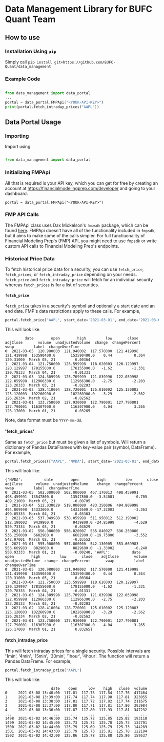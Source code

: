 # Data Management Library for BUFC Quant Team

## How to use 
### Installation Using `pip`
Simply call `pip install git+https://github.com/BUFC-Quant/data_management`

### Example Code
 ```python

 from data_management import data_portal
 ...
 portal = data_portal.FMPApi("<YOUR-API-KEY>")
 print(portal.fetch_intraday_prices("AAPL"))
 
 ```

## Data Portal Usage
### Importing
Import using 
 ```python

 from data_management import data_portal
 ```

 ### Initializing FMPApi 
 All that is required is your API key, which you can get for free by creating an account at https://financialmodelingprep.com/developer and going to your dashboard. 
 ```
 portal = data_portal.FMPApi("<YOUR-API-KEY>")
 ```

 ### FMP API Calls 
 The FMPApi class uses Dax Mickelson's `fmpsdk` package, which can be found [here](https://github.com/daxm/fmpsdk). FMPApi doesn't have all of the functionality included in `fmpsdk`, but it aims to make some of the calls simpler. For full functiuonality of Financial Modeling Prep's (FMP) API, you might need to use `fmpsdk` or write custom API calls to Financial Modeling Prep's endpoints. 

### Historical Price Data
To fetch historical price data for a security, you can use `fetch_price`, `fetch_prices`, or `fetch_intraday_price` depending on your needs. `fetch_price` and `fetch_intraday_price` will fetch for an individual security whereas `fetch_prices` is for a list of securities.

#### `fetch_price`
`fetch_price` takes in a security's symbol and optionally a start date and an end date. FMP's data restrictions apply to these calls. For example,

```python
portal.fetch_price("AAPL", start_date='2021-03-01', end_date='2021-03-07')
```

This will look like:

```
         date        open        high         low       close    adjClose       volume  unadjustedVolume  change  changePercent       vwap         label  changeOverTime
0  2021-03-05  120.980003  121.940002  117.570000  121.419998  121.419998  153590400.0       153590400.0    0.44          0.364  120.31000  March 05, 21         0.00364
1  2021-03-04  121.750000  123.599998  118.620003  120.129997  120.129997  178155000.0       178155000.0   -1.62         -1.331  120.78333  March 04, 21        -0.01331
2  2021-03-03  124.809998  125.709999  121.839996  122.059998  122.059998  112966300.0       112966300.0   -2.75         -2.203  123.20333  March 03, 21        -0.02203
3  2021-03-02  128.410004  128.720001  125.010002  125.120003  125.120003  102260900.0       102260900.0   -3.29         -2.562  126.28334  March 02, 21        -0.02562
4  2021-03-01  123.750000  127.930000  122.790001  127.790001  127.790001  116307900.0       116307900.0    4.04          3.265  126.17000  March 01, 21         0.03265
```

Note, date format must be `YYYY-mm-dd`. 

#### 'fetch_prices'
Same as `fetch_price` but must be given a list of symbols. Will return a dictionary of Pandas DataFrames with key-value pair (symbol, DataFrame). For example,

```python
portal.fetch_prices(["AAPL", "NVDA"], start_date='2021-03-01', end_date='2021-03-07')
```
This will look like: 

```
{'NVDA':          date        open        high         low       close    adjClose      volume  unadjustedVolume    change  changePercent       vwap         label  changeOverTime
0  2021-03-05  502.000000  502.000000  467.170013  498.459991  498.459991  13547800.0        13547800.0  -3.54001         -0.705  489.21000  March 05, 21        -0.00705
1  2021-03-04  512.030029  519.000000  483.350006  494.809998  494.809998  14333600.0        14333600.0 -17.22003         -3.363  499.05333  March 04, 21        -0.03363
2  2021-03-03  537.049988  538.059998  511.950012  512.190002  512.190002   9439800.0         9439800.0 -24.85999         -4.629  520.73334  March 03, 21        -0.04629
3  2021-03-02  556.000000  556.820007  535.840027  536.250000  536.250000   6602900.0         6602900.0 -19.75000         -3.552  542.97001  March 02, 21        -0.03552
4  2021-03-01  555.000000  557.000000  542.130005  553.669983  553.669983   8829600.0         8829600.0  -1.33002         -0.240  550.93333  March 01, 21        -0.00240, 'AAPL':          date        open        high         low       close    adjClose       volume  unadjustedVolume  change  changePercent       vwap         label  changeOverTime
0  2021-03-05  120.980003  121.940002  117.570000  121.419998  121.419998  153590400.0       153590400.0    0.44          0.364  120.31000  March 05, 21         0.00364
1  2021-03-04  121.750000  123.599998  118.620003  120.129997  120.129997  178155000.0       178155000.0   -1.62         -1.331  120.78333  March 04, 21        -0.01331
2  2021-03-03  124.809998  125.709999  121.839996  122.059998  122.059998  112966300.0       112966300.0   -2.75         -2.203  123.20333  March 03, 21        -0.02203
3  2021-03-02  128.410004  128.720001  125.010002  125.120003  125.120003  102260900.0       102260900.0   -3.29         -2.562  126.28334  March 02, 21        -0.02562
4  2021-03-01  123.750000  127.930000  122.790001  127.790001  127.790001  116307900.0       116307900.0    4.04          3.265  126.17000  March 01, 21         0.03265}
```

#### fetch_intraday_price
This will fetch intraday prices for a single security. Possible intervals are '1min', '4min', '15min', '30min', '1hour', '4hour'. The function will return a Pandas DataFrame. For example, 

```python
portal.fetch_intraday_price("AAPL")
```

This will look like: 

```
                     date    open     low    high   close  volume
0     2021-03-08 13:40:00  117.81  117.73  117.84  117.76  417464
1     2021-03-08 13:39:00  117.74  117.74  117.90  117.81  323055
2     2021-03-08 13:38:00  117.81  117.72  117.82  117.74  211675
3     2021-03-08 13:37:00  117.80  117.71  117.81  117.80  393984
4     2021-03-08 13:36:00  117.87  117.80  117.93  117.81  347232
...                   ...     ...     ...     ...     ...     ...
1498  2021-03-02 14:46:00  125.74  125.72  125.85  125.82  193118
1499  2021-03-02 14:45:00  125.73  125.72  125.78  125.73  132791
1500  2021-03-02 14:44:00  125.79  125.69  125.79  125.73  144289
1501  2021-03-02 14:43:00  125.79  125.73  125.81  125.78  122184
1502  2021-03-02 14:42:00  125.86  125.78  125.88  125.80  159537
```
